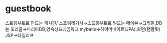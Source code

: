 # guestbook
스트링부트로 만드는 게시판/
스프링레거시→스프링부트로 빌드는 메이븐→그리들,DB는 오라클→마리아DB,영속성프레임워크 mybatis→하이버네이트(JPA),화면(탬플릿) JSP→타임리프
